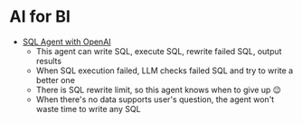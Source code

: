 # AI for BI

* [SQL Agent with OpenAI][1]
  * This agent can write SQL, execute SQL, rewrite failed SQL, output results 
  * When SQL execution failed, LLM checks failed SQL and try to write a better one
  * There is SQL rewrite limit, so this agent knows when to give up 😉
  * When there's no data supports user's question, the agent won't waste time to write any SQL


[1]:https://github.com/hanhanwu/Hanhan_LangGraph_Exercise/blob/main/AI_for_BI/sql_agent_openai.ipynb
